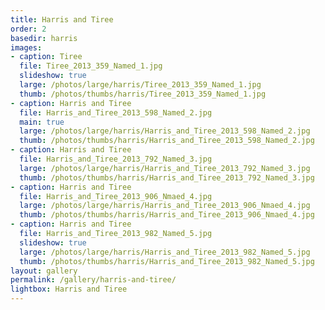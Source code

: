 ```yaml
---
title: Harris and Tiree
order: 2
basedir: harris
images:
- caption: Tiree
  file: Tiree_2013_359_Named_1.jpg
  slideshow: true
  large: /photos/large/harris/Tiree_2013_359_Named_1.jpg
  thumb: /photos/thumbs/harris/Tiree_2013_359_Named_1.jpg
- caption: Harris and Tiree
  file: Harris_and_Tiree_2013_598_Named_2.jpg
  main: true
  large: /photos/large/harris/Harris_and_Tiree_2013_598_Named_2.jpg
  thumb: /photos/thumbs/harris/Harris_and_Tiree_2013_598_Named_2.jpg
- caption: Harris and Tiree
  file: Harris_and_Tiree_2013_792_Named_3.jpg
  large: /photos/large/harris/Harris_and_Tiree_2013_792_Named_3.jpg
  thumb: /photos/thumbs/harris/Harris_and_Tiree_2013_792_Named_3.jpg
- caption: Harris and Tiree
  file: Harris_and_Tiree_2013_906_Nmaed_4.jpg
  large: /photos/large/harris/Harris_and_Tiree_2013_906_Nmaed_4.jpg
  thumb: /photos/thumbs/harris/Harris_and_Tiree_2013_906_Nmaed_4.jpg
- caption: Harris and Tiree
  file: Harris_and_Tiree_2013_982_Named_5.jpg
  slideshow: true
  large: /photos/large/harris/Harris_and_Tiree_2013_982_Named_5.jpg
  thumb: /photos/thumbs/harris/Harris_and_Tiree_2013_982_Named_5.jpg
layout: gallery
permalink: /gallery/harris-and-tiree/
lightbox: Harris and Tiree
---
```

